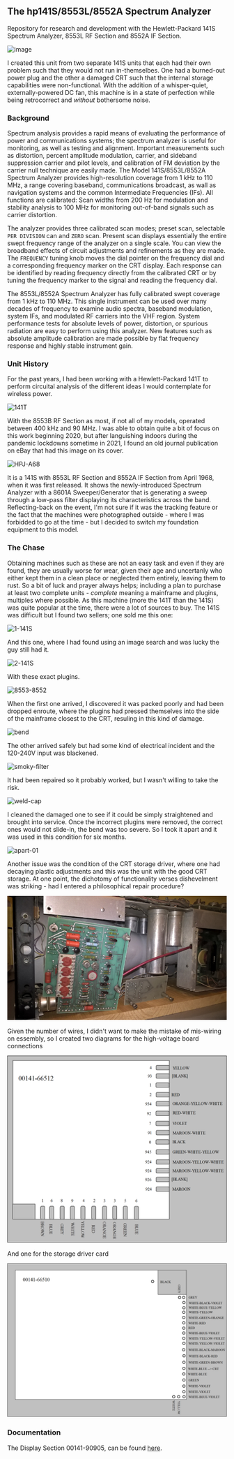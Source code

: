 ## The hp141S/8553L/8552A Spectrum Analyzer

Repository for research and development with the Hewlett-Packard 141S Spectrum Analyzer, 8553L RF Section and 8552A IF Section.

![image](/img/141s-front.jpg)

I created this unit from two separate 141S units that each had their own problem such that they would not run in-themselbes. One had a burned-out power plug and the other a damaged CRT such that the internal storage capabilities were non-functional. With the addition of a whisper-quiet, externally-powered DC fan, this machine is in a state of perfection while being retrocorrect and _without_ bothersome noise.

### Background

Spectrum analysis provides a rapid means of evaluating the performance of power and communications systems; the spectrum analyzer is useful for monitoring, as well as testing and alignment. Important measurements such as distortion, percent amplitude modulation, carrier, and sideband suppression carrier and pilot levels, and calibration of FM deviation by the carrier null technique are easily made. The Model 141S/8553L/8552A Spectrum Analyzer provides high-resolution coverage from 1 kHz to 110 MHz, a range covering baseband, communications broadcast, as wall as navigation systems and the common Intermediate Frequencies (IFs). All functions are calibrated: Scan widths from 200 Hz for modulation and stability analysis to 100 MHz for monitoring out-of-band signals such as carrier distortion.

The analyzer provides three calibrated scan modes; preset scan, selectable `PER DIVISION` can and `ZERO` scan. Present scan displays essentially the entire swept frequency range of the analyzer on a single scale. You can view the broadband effects of circuit adjustments and refinements as they are made. The `FREQUENCY` tuning knob moves the dial pointer on the frequency dial and a corresponding frequency marker on the CRT display. Each response can be identified by reading frequency directly from the calibrated CRT or by tuning the frequency marker to the signal and reading the frequency dial.

The 8553L/8552A Spectrum Analyzer has fully calibrated swept coverage from 1 kHz to 110 MHz. This single instrument can be used over many decades of frequency to examine audio spectra, baseband modulation, system IFs, and modulated RF carriers into the VHF region. System performance tests for absolute levels of power, distortion, or spurious radiation are easy to perform using this analyzer. New features such as absolute amplitude calibration are made possible by flat frequency response and highly stable instrument gain.

### Unit History

For the past years, I had been working with a Hewlett-Packard 141T to perform circuital analysis of the different ideas I would contemplate for wireless power.

![141T](/img/141T.jpg)

With the 8553B RF Section as most, if not all of my models, operated between 400 kHz and 90 MHz. I was able to obtain quite a bit of focus on this work beginning 2020, but after languishing indoors during the pandemic lockdowns sometime in 2021, I found an old journal publication on eBay that had this image on its cover.

![HPJ-A68](/img/HPJ-A68.jpg)

It is a 141S with 8553L RF Section and 8552A IF Section from April 1968, when it was first released. It shows the newly-introduced Spectrum Analyzer with a 8601A Sweeper/Generator that is generating a sweep through a low-pass filter displaying its characteristics across the band. Reflecting-back on the event, I'm not sure if it was the tracking feature or the fact that the machines were photographed outside - where I was forbidded to go at the time - but I decided to switch my foundation equipment to this model.

### The Chase

Obtaining machines such as these are not an easy task and even if they are found, they are usually worse for wear, given their age and uncertanly who either kept them in a clean place or neglected them entirely, leaving them to rust. So a bit of luck and prayer always helps; including a plan to purchase at least two complete units - _complete_ meaning a mainframe and plugins, multiples where possible. As this machine (more the 141T than the 141S) was quite popular at the time, there were a lot of sources to buy. The 141S was difficult but I found two sellers; one sold me this one:

![1-141S](/img/1-141S.jpg)

And this one, where I had found using an image search and was lucky the guy still had it.

![2-141S](/img/2-141S.jpg)

With these exact plugins.

![8553-8552](/img/8553-8552.jpg)

When the first one arrived, I discovered it was packed poorly and had been dropped enroute, where the plugins had pressed themselves into the side of the mainframe closest to the CRT, resuling in this kind of damage.

![bend](/img/bend.jpg)

The other arrived safely but had some kind of electrical incident and the 120-240V input was blackened.

![smoky-filter](/img/smoky-filter.jpg)

It had been repaired so it probably worked, but I wasn't willing to take the risk.

![weld-cap](/img/141S-weld-cap.jpg)

I cleaned the damaged one to see if it could be simply straightened and brought into service. Once the incorrect plugins were removed, the correct ones would not slide-in, the bend was too severe. So I took it apart and it was used in this condition for six months.

![apart-01](/restoration/apart-01.jpg)

Another issue was the condition of the CRT storage driver, where one had decaying plastic adjustments and this was the unit with the good CRT storage. At one point, the dichotomy of functionality verses dishevelment was striking - had I entered a philosophical repair procedure? 

![board-2](/restoration/board-2.jpg)

Given the number of wires, I didn't want to make the mistake of mis-wiring on essembly, so I created two diagrams for the high-voltage board connections

![00141-66512](/restoration/00141-66512.png)

And one for the storage driver card

![00141-66510](/restoration/00141-66510.png)

### Documentation

The Display Section 00141-90905, can be found [here](/doc/00141-90905.pdf).
